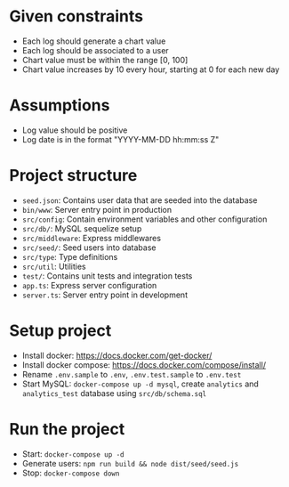 # Given constraints
* Each log should generate a chart value
* Each log should be associated to a user  
* Chart value must be within the range [0, 100]
* Chart value increases by 10 every hour, starting at 0 for each new day

# Assumptions
* Log value should be positive
* Log date is in the format "YYYY-MM-DD hh:mm:ss Z"

# Project structure
* `seed.json`: Contains user data that are seeded into the database
* `bin/www`: Server entry point in production
* `src/config`: Contain environment variables and other configuration
* `src/db/`: MySQL sequelize setup
* `src/middleware`: Express middlewares
* `src/seed/`: Seed users into database
* `src/type`: Type definitions
* `src/util`: Utilities
* `test/`: Contains unit tests and integration tests
* `app.ts`: Express server configuration
* `server.ts`: Server entry point in development

# Setup project
* Install docker: https://docs.docker.com/get-docker/
* Install docker compose: https://docs.docker.com/compose/install/
* Rename `.env.sample` to `.env`, `.env.test.sample` to `.env.test`
* Start MySQL: `docker-compose up -d mysql`, create `analytics` and `analytics_test` database using `src/db/schema.sql`

# Run the project
* Start: `docker-compose up -d`
* Generate users: `npm run build && node dist/seed/seed.js`
* Stop: `docker-compose down`
